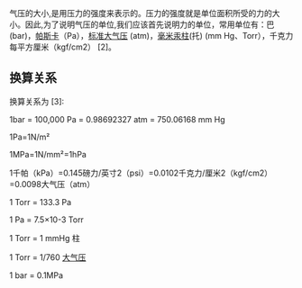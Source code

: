 气压的大小,是用压力的强度来表示的。压力的强度就是单位面积所受的力的大小。因此,为了说明气压的单位,我们应该首先说明力的单位，常用单位有：巴(bar)，[帕斯卡](https://baike.baidu.com/item/%E5%B8%95%E6%96%AF%E5%8D%A1/0?fromModule=lemma_inlink)（Pa），[标准大气压](https://baike.baidu.com/item/%E6%A0%87%E5%87%86%E5%A4%A7%E6%B0%94%E5%8E%8B/1203097?fromModule=lemma_inlink) (atm)，[毫米汞柱](https://baike.baidu.com/item/%E6%AF%AB%E7%B1%B3%E6%B1%9E%E6%9F%B1/0?fromModule=lemma_inlink)(托) (mm Hg、Torr），千克力每平方厘米（kgf/cm2） [2]。

## 换算关系


换算关系为 [3]:

1bar = 100,000 Pa = 0.98692327 atm = 750.06168 mm Hg

1Pa=1N/m²

1MPa=1N/mm²=1hPa

1千帕（kPa）=0.145磅力/英寸2（psi）=0.0102千克力/厘米2（kgf/cm2）=0.0098大气压（atm）

1 Torr = 133.3 Pa

1 Pa = 7.5×10-3 Torr

1 Torr = 1 mmHg 柱

1 Torr = 1/760 [大气压](https://baike.baidu.com/item/%E5%A4%A7%E6%B0%94%E5%8E%8B/0?fromModule=lemma_inlink)

1 bar = 0.1MPa